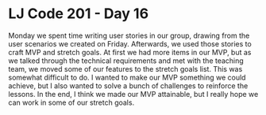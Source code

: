 # LJ Code 201 - Day 16

Monday we spent time writing user stories in our group, drawing from the user scenarios we created on Friday. Afterwards, we used those stories to craft MVP and stretch goals. At first we had more items in our MVP, but as we talked through the technical requirements and met with the teaching team, we moved some of our features to the stretch goals list. This was somewhat difficult to do. I wanted to make our MVP something we could achieve, but I also wanted to solve a bunch of challenges to reinforce the lessons. In the end, I think we made our MVP attainable, but I really hope we can work in some of our stretch goals.  
